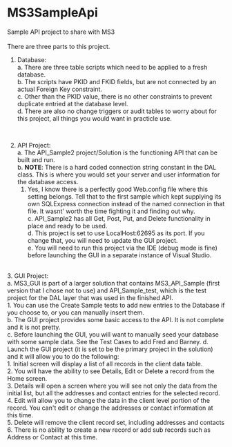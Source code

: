 # MS3SampleApi
Sample API project to share with MS3<br>
<br>
There are three parts to this project.<br>

1.  Database:<br>
   a.  There are three table scripts which need to be applied to a fresh database.<br>
   b.  The scripts have PKID and FKID fields, but are not connected by an actual Foreign Key constraint.<br>
   c.  Other than the PKID value, there is no other constraints to prevent duplicate entried at the database level.<br>
   d.  There are also no change triggers or audit tables to worry about for this project, all things you would want in practicle use.<br>
   <br>
     
2.  API Project:<br>
   a.  The API_Sample2 project/Solution is the functioning API that can be built and run.<br>
   b.  <b>**NOTE**</b>:  There is a hard coded connection string constant in the DAL class.  This is where you would set your server and user information for the database access.  <br>
      1.  Yes, I know there is a perfectly good Web.config file where this setting belongs.  Tell that to the first sample which kept supplying its own SQLExpress connection instead of the named connection in that file.  It wasnt' worth the time fighting it and finding out why.<br>
   c.  API_Sample2 has all Get, Post, Put, and Delete functionality in place and ready to be used.<br>
   d.  This project is set to use LocalHost:62695 as its port.  If you change that, you will need to update the GUI project.<br>
   e.  You will need to run this project via the IDE (debug mode is fine) before launching the GUI in a separate instance of Visual Studio.<br>
   <br>
3.  GUI Project:<br>
      a.  MS3_GUI is part of a larger solution that contains MS3_API_Sample (first version that I chose not to use) and API_Sample_test, which is the test project for the DAL layer that was used in the finished API. <br>
        1.  You can use the Create Sample tests to add new entries to the Database if you choose to, or you can manually insert them.<br>
      b.  The GUI project provides some basic access to the API.  It is not complete and it is not pretty.<br>
      c.  Before launching the GUI, you will want to manually seed your database with some sample data.  See the Test Cases to add Fred and Barney.
      d.  Launch the GUI project (it is set to be the primary project in the solution) and it will allow you to do the following: <br>
        1.  Initial screen will display a list of all records in the client data table.<br>
        2.  You will have the ability to see Details, Edit or Delete a record from the Home screen.<br>
        3.  Details will open a screen where you will see not only the data from the initial list, but all the addresses and contact entries for the selected record.
        4.  Edit will allow you to change the data in the client level portion of the record.  You can't edit or change the addresses or contact information at this time.<br>
        5.  Delete will remove the client record set, including addresses and contacts
        6.  There is no ability to create a new record or add sub records such as Address or Contact at this time.
    
